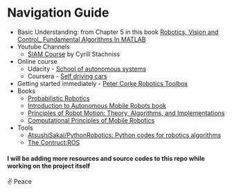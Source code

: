 # Navigation Guide

- Basic Understanding: from Chapter 5 in this book [Robotics, Vision and Control_ Fundamental Algorithms In MATLAB](https://drive.google.com/file/d/1iLVVKp7PbJKElofjGX9DpDjaPhk-N8ai/view?usp=sharing)
- Youtube Channels
    - [SlAM Course](https://www.youtube.com/playlist?list=PLgnQpQtFTOGQrZ4O5QzbIHgl3b1JHimN_) by Cyrill Stachniss
- Online course
    - Udacity - [School of autonomous systems](https://www.udacity.com/school-of-autonomous-systems)
    - Coursera - [Self driving cars](https://www.coursera.org/specializations/self-driving-cars)
- Getting started immediately - [Peter Corke Robotics Toolbox](https://petercorke.com/toolboxes/robotics-toolbox/)
- Books 
    - [Probabilistic Robotics](https://drive.google.com/file/d/1ydvlq4b_qt_3hLFmTrX4a-0BzzvzlQhI/view?usp=sharing)
    - [Introduction to Autonomous Mobile Robots book](https://drive.google.com/file/d/1lGUP9hrf-3bXijl_NiS7ZazEBLk3VQdD/view?usp=sharing)
    - [Principles of Robot Motion: Theory, Algorithms, and Implementations](https://drive.google.com/file/d/1sNpRxUvvdTdAFrH8PZszMXQ94syBjD6v/view?usp=sharing)
    - [Computational Principles of Mobile Robotics](https://drive.google.com/file/d/1ydvlq4b_qt_3hLFmTrX4a-0BzzvzlQhI/view?usp=sharing)
- Tools
    - [AtsushiSakai/PythonRobotics: Python codes for robotics algorithms](https://github.com/AtsushiSakai/PythonRobotics)
    - [The Contruct:ROS](https://www.theconstructsim.com/)

#### I will be adding more resources and source codes to this repo while working on the project itself

:v: Peace
